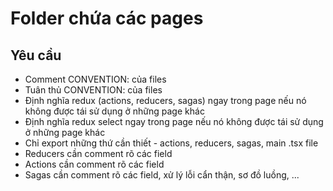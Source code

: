 # Folder chứa các pages

## Yêu cầu
  - Comment CONVENTION: của files
  - Tuân thủ CONVENTION: của files
  - Định nghĩa redux (actions, reducers, sagas) ngay trong page nếu nó không được tái sử dụng ở những page khác 
  - Định nghĩa redux select ngay trong page nếu nó không được tái sử dụng ở những page khác
  - Chỉ export những thứ cần thiết - actions, reducers, sagas, main .tsx file
  - Reducers cần comment rõ các field
  - Actions cần comment rõ các field
  - Sagas cần comment rõ các field, xử lý lỗi cẩn thận, sơ đồ luồng, ...
